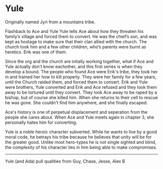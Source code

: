 # Yule

Originally named Jyri from a mountains tribe. 

Flashback to Ace and Yule
Yule tells Ace about how they threaten his family’s village and forced them to convert.
He was the chief’s son, and was kept as hostage to make sure that their clan allied with the church.
The church took him and a few other children, who’s parents were burnt as heretics. Erik was one of them.

Since the org and the church are initally working together, what if Ace and Yule actually don't know eachother, and this first series is when they develop a bound. The people who found Ace were Erik's tribe, they took her in and trained her how to kill properly. They were her family for a few years, until the Church raided them, and forced them to convert. Erik and Yule were brothers, Yule converted and Erik and Ace refused and they look them away to be tortured until they convert. They look Ace away to be raped by a bishop, but of course she killed him. When she returns to their cell to rescue he was gone. She couldn't find him anywhere, and she finally escaped.

Ace's history is one of perpetual displacement and seperation from the people she cares about. When Ace and Yule meets again in chapter 3, she personally hates him for converting.

Yule is a noble heroic character subverted. While he wants to live by a good moral code, he betrays his tribe because he believes that unity will be for the greater good. Unlike most hero-types he is not single sighted and blind, the complexity of his character lies in him being able to make compromises.

---

Yule (and Ada) pull qualities from Guy, Chase, Jesse, Alex B